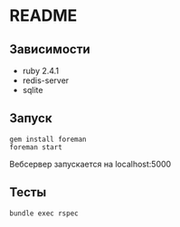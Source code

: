# README

## Зависимости
* ruby 2.4.1
* redis-server
* sqlite

## Запуск
```
gem install foreman
foreman start
```

Вебсервер запускается на localhost:5000

## Тесты
`bundle exec rspec`
